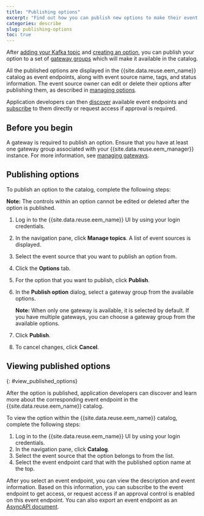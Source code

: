```yaml
---
title: "Publishing options"
excerpt: "Find out how you can publish new options to make their event data available in the catalog."
categories: describe
slug: publishing-options
toc: true
---
```


After [adding your Kafka topic](../adding-topics) and [creating an option](../managing-options#create_option), you can publish your option to a set of [gateway groups](../../about/key-concepts#gateway-group) which will make it available in the catalog.

All the published options are displayed in the {{site.data.reuse.eem_name}} catalog as event endpoints, along with event source name, tags, and status information. The event source owner can edit or delete their options after publishing them, as described in [managing options](../managing-options#edit_option).

Application developers can then [discover](../../subscribe/discovering-event-endpoints/) available event endpoints and [subscribe](../../subscribe/subscribing-to-event-endpoints/) to them directly or request access if approval is required.

## Before you begin
A gateway is required to publish an option. Ensure that you have at least one gateway group associated with your {{site.data.reuse.eem_manager}} instance. For more information, see [managing gateways](../managing-gateways).

     

## Publishing options
To publish an option to the catalog, complete the following steps:

**Note:** The controls within an option cannot be edited or deleted after the option is published.

1. Log in to the {{site.data.reuse.eem_name}} UI by using your login credentials.
1. In the navigation pane, click **Manage topics**. A list of event sources is displayed.
1. Select the event source that you want to publish an option from.
1. Click the **Options** tab.
1. For the option that you want to publish, click **Publish**.
1. In the **Publish option** dialog, select a gateway group from the available options.
   
   **Note:** When only one gateway is available, it is selected by default. If you have multiple gateways, you can choose a gateway group from the available options.

1. Click **Publish**.
1. To cancel changes, click **Cancel**.



## Viewing published options
{: #view_published_options}

After the option is published, application developers can discover and learn more about the corresponding event endpoint in the {{site.data.reuse.eem_name}} catalog.

To view the option within the {{site.data.reuse.eem_name}} catalog, complete the following steps:

1. Log in to the {{site.data.reuse.eem_name}} UI by using your login credentials.
1. In the navigation pane, click **Catalog**.
1. Select the event source that the option belongs to from the list.
1. Select the event endpoint card that with the published option name at the top.

After you select an event endpoint, you can view the description and event information. Based on this information, you can subscribe to the event endpoint to get access, or request access if an approval control is enabled on this event endpoint. You can also export an event endpoint as an [AsyncAPI document](../../subscribe/discovering-event-endpoints/#exporting-event-endpoint-details).
